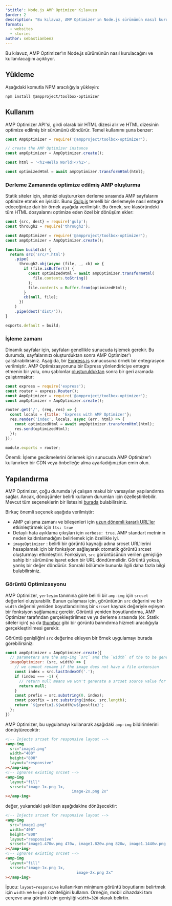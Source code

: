 ```yaml
---
'$title': Node.js AMP Optimizer Kılavuzu
$order: 2
description: "Bu kılavuz, AMP Optimizer'ın Node.js sürümünün nasıl kurulacağını ve kullanılacağını açıklıyor."
formats:
  - websites
  - stories
author: sebastianbenz
---
```


Bu kılavuz, AMP Optimizer'ın Node.js sürümünün nasıl kurulacağını ve kullanılacağını açıklıyor.

## Yükleme

Aşağıdaki komutla NPM aracılığıyla yükleyin:

```shell
npm install @ampproject/toolbox-optimizer
```

## Kullanım

AMP Optimizer API'si, girdi olarak bir HTML dizesi alır ve HTML dizesinin optimize edilmiş bir sürümünü döndürür. Temel kullanımı şuna benzer:

```js
const AmpOptimizer = require('@ampproject/toolbox-optimizer');

// create the AMP Optimizer instance
const ampOptimizer = AmpOptimizer.create();

const html = '<h1>Hello World!</h1>';

const optimizedHtml = await ampOptimizer.transformHtml(html);
```

### Derleme Zamanında optimize edilmiş AMP oluşturma

Statik siteler için, sitenizi oluştururken derleme sırasında AMP sayfalarını optimize etmek en iyisidir. Bunu [Gulp.js](https://gulpjs.com/) temelli bir derlemeyle nasıl entegre edeceğinize dair bir örnek aşağıda verilmiştir. Bu örnek, src klasöründeki tüm HTML dosyalarını optimize eden özel bir dönüşüm ekler:

```js
const {src, dest} = require('gulp');
const through2 = require('through2');

const AmpOptimizer = require('@ampproject/toolbox-optimizer');
const ampOptimizer = AmpOptimizer.create();

function build(cb) {
  return src('src/*.html')
    .pipe(
      through2.obj(async (file, _, cb) => {
        if (file.isBuffer()) {
          const optimizedHtml = await ampOptimizer.transformHtml(
            file.contents.toString()
          );
          file.contents = Buffer.from(optimizedHtml);
        }
        cb(null, file);
      })
    )
    .pipe(dest('dist/'));
}

exports.default = build;
```

### İşleme zamanı

Dinamik sayfalar için, sayfaları genellikle sunucuda işlemek gerekir. Bu durumda, sayfalarınızı oluşturduktan sonra AMP Optimizer'ı çalıştırabilirsiniz. Aşağıda, bir [Express.js](https://expressjs.com/) sunucusuna örnek bir entegrasyon verilmiştir. AMP Optimizasyonunu bir Express yönlendiriciye entegre etmenin bir yolu, onu şablonlar [oluşturulduktan](https://expressjs.com/en/api.html#app.render) sonra bir geri aramada çalıştırmaktır:

```js
const express = require('express');
const router = express.Router();
const AmpOptimizer = require('@ampproject/toolbox-optimizer');
const ampOptimizer = AmpOptimizer.create();

router.get('/', (req, res) => {
  const locals = {title: 'Express with AMP Optimizer'};
  res.render('index', locals, async (err, html) => {
    const optimizedHtml = await ampOptimizer.transformHtml(html);
    res.send(optimizedHtml);
  });
});

module.exports = router;
```

Önemli: İşleme gecikmelerini önlemek için sunucuda AMP Optimizer'ı kullanırken bir CDN veya önbelleğe alma ayarladığınızdan emin olun.

## Yapılandırma

AMP Optimizer, çoğu durumda iyi çalışan makul bir varsayılan yapılandırma sağlar. Ancak, dönüşümler belirli kullanım durumları için özelleştirilebilir. Mevcut tüm seçeneklerin bir listesini [burada](https://github.com/ampproject/amp-toolbox/tree/main/packages/optimizer#options) bulabilirsiniz.

Birkaç önemli seçenek aşağıda verilmiştir:

- AMP çalışma zamanı ve bileşenleri için [uzun dönemli kararlı URL'ler](https://github.com/ampproject/amphtml/blob/main/docs/lts-release.md) etkinleştirmek için `lts: true`
- Detaylı hata ayıklama çıkışları için `verbose: true`. AMP standart metninin neden kaldırılamadığını belirlemek için özellikle iyi.
- `imageOptimizer` : belirli bir görüntü kaynağı adına srcset URL'lerini hesaplamak için bir fonksiyon sağlayarak otomatik görüntü srcset oluşturmayı etkinleştirir. Fonksiyon, `src` görüntüsünün verilen genişliğe sahip bir sürümüne işaret eden bir URL döndürmelidir. Görüntü yoksa, yanlış bir değer döndürür. Sonraki bölümde bununla ilgili daha fazla bilgi bulabilirsiniz.

### Görüntü Optimizasyonu

AMP Optimizer, `yerleşim` tanımına göre belirli bir `amp-img` için `srcset` değerleri oluşturabilir. Bunun çalışması için, görüntünün `src` değerini ve bir `width` değerini yeniden boyutlandırılmış bir `srcset` kaynak değeriyle eşleyen bir fonksiyon sağlamanız gerekir. Görüntü yeniden boyutlandırma, AMP Optimizer tarafından gerçekleştirilmez ve ya derleme sırasında (ör. Statik siteler için) ya da [thumbor](https://github.com/thumbor/thumbor) gibi bir görüntü barındırma hizmeti aracılığıyla gerçekleştirilmesi gerekir.

Görüntü genişliğini `src` değerine ekleyen bir örnek uygulamayı burada görebilirsiniz:

```js
const ampOptimizer = AmpOptimizer.create({
  // parameters are the amp-img `src` and the `width` of the to be generated srcset source value
  imageOptimizer: (src, width) => {
    // we cannot rename if the image does not have a file extension
    const index = src.lastIndexOf('.');
    if (index === -1) {
      // return null means we won't generate a srcset source value for this width
      return null;
    }
    const prefix = src.substring(0, index);
    const postfix = src.substring(index, src.length);
    return `${prefix}.${width}w${postfix}`;
  };
})
```

AMP Optimizer, bu uygulamayı kullanarak aşağıdaki `amp-img` bildirimlerini dönüştürecektir:

```html
<!-- Injects srcset for responsive layout -->
<amp-img
  src="image1.png"
  width="400"
  height="800"
  layout="responsive"
></amp-img>
<!-- Ignores existing srcset -->
<amp-img
  layout="fill"
  srcset="image-1x.png 1x,
                             image-2x.png 2x"
></amp-img>
```

değer, yukarıdaki şekilden aşağıdakine dönüşecektir:

```html
<!-- Injects srcset for responsive layout -->
<amp-img
  src="image1.png"
  width="400"
  height="800"
  layout="responsive"
  srcset="image1.470w.png 470w, image1.820w.png 820w, image1.1440w.png 1440w"
></amp-img>
<!-- Ignores existing srcset -->
<amp-img
  layout="fill"
  srcset="image-1x.png 1x,
                               image-2x.png 2x"
></amp-img>
```

İpucu: `layout=responsive` kullanırken minimum görüntü boyutlarını belirtmek için `width` ve `height` özniteliğini kullanın. Örneğin, mobil cihazdaki tam çerçeve ana görüntü için genişliği `width=320` olarak belirtin.
